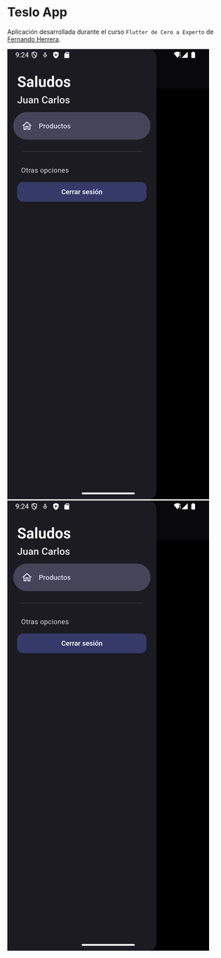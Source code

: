 # Teslo App

Aplicación desarrollada durante el curso `Flutter de Cero a Experto`
de [Fernando Herrera](https://github.com/Klerith).


![Login Screen](./screenshots/img.png?raw=true "Login Screen")
![Home Screen](./screenshots/img.png?raw=true "Home Screen")
